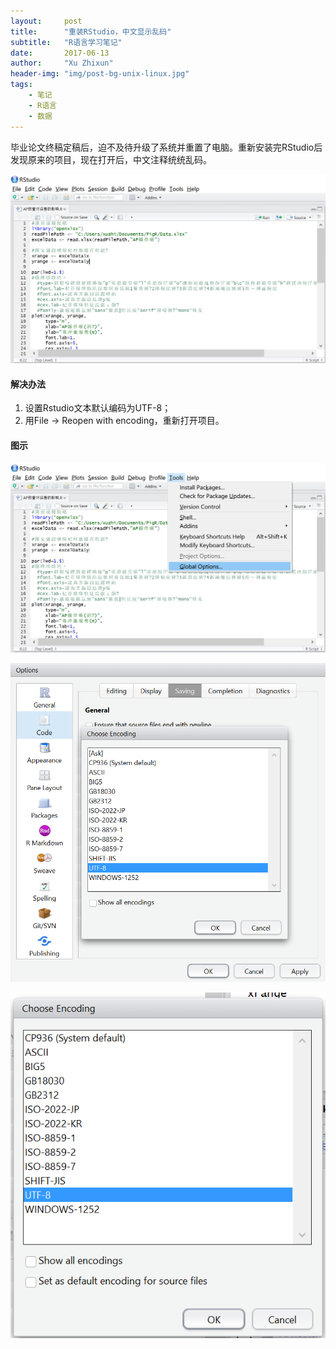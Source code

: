 ```yaml
---
layout:     post
title:      "重装RStudio，中文显示乱码"
subtitle:   "R语言学习笔记"
date:       2017-06-13
author:     "Xu Zhixun"
header-img: "img/post-bg-unix-linux.jpg"
tags:
    - 笔记
    - R语言
    - 数据
---
```


毕业论文终稿定稿后，迫不及待升级了系统并重置了电脑。重新安装完RStudio后发现原来的项目，现在打开后，中文注释统统乱码。

![中文乱码](/img/in-post/20170613/1.png)

#### 解决办法

1. 设置Rstudio文本默认编码为UTF-8；
2. 用File -> Reopen with encoding，重新打开项目。

#### 图示

![2](/img/in-post/20170613/2.png)

![3](/img/in-post/20170613/3.png)

![4](/img/in-post/20170613/4.png)